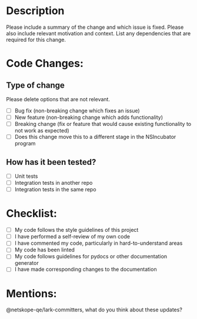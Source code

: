 # Description

Please include a summary of the change and which issue is fixed. Please also include relevant motivation and context. List any dependencies that are required for this change.

# Code Changes:

## Type of change

Please delete options that are not relevant.

- [ ] Bug fix (non-breaking change which fixes an issue)
- [ ] New feature (non-breaking change which adds functionality)
- [ ] Breaking change (fix or feature that would cause existing functionality to not work as expected)
- [ ] Does this change move this to a different stage in the NSIncubator program 

## How has it been tested?

- [ ] Unit tests
- [ ] Integration tests in another repo
- [ ] Integration tests in the same repo

# Checklist:

- [ ] My code follows the style guidelines of this project
- [ ] I have performed a self-review of my own code
- [ ] I have commented my code, particularly in hard-to-understand areas
- [ ] My code has been linted
- [ ] My code follows guidelines for pydocs or other documentation generator
- [ ] I have made corresponding changes to the documentation

# Mentions:
@netskope-qe/lark-committers, what do you think about these updates?
